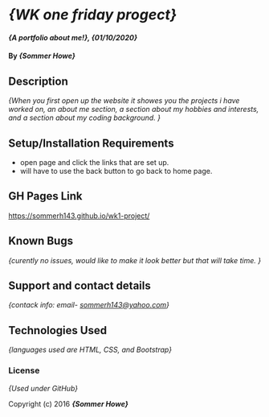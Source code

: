# _{WK one friday progect}_

#### _{A portfolio about me!}, {01/10/2020}_

#### By _**{Sommer Howe}**_

## Description

_{When you first open up the website it showes you the projects i have worked on, an about me section, a section about my hobbies and interests, and a section about my coding background. }_

## Setup/Installation Requirements

* open page and click the links that are set up.
* will  have to use the back button to go back to home page.

## GH Pages Link
https://sommerh143.github.io/wk1-project/
## Known Bugs

_{curently no issues, would like to make it look better but that will take time. }_

## Support and contact details

_{contack info: email- sommerh143@yahoo.com}_

## Technologies Used

_{languages used are HTML, CSS, and Bootstrap}_

### License

*{Used under GitHub}*

Copyright (c) 2016 **_{Sommer Howe}_**